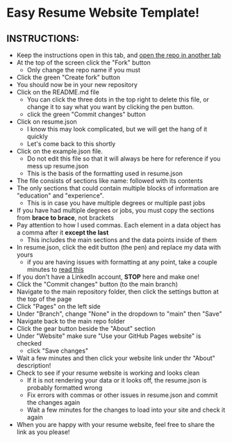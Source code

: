 # Easy Resume Website Template!
## INSTRUCTIONS:
- Keep the instructions open in this tab, and [open the repo in another tab](https://github.com/sladeberryman/resume-template)
- At the top of the screen click the "Fork" button
   * Only change the repo name if you must
- Click the green "Create fork" button
- You should now be in your new repository
- Click on the README.md file
   * You can click the three dots in the top right to delete this file, or change it to say what you want by clicking the pen button.
   * click the green "Commit changes" button
- Click on resume.json
   * I know this may look complicated, but we will get the hang of it quickly
   * Let's come back to this shortly
- Click on the example.json file.
   * Do not edit this file so that it will always be here for reference if you mess up resume.json
   * This is the basis of the formatting used in resume.json
- The file consists of sections like name: followed with its contents
- The only sections that could contain multiple blocks of information are "education" and "experience".
   * This is in case you have multiple degrees or multiple past jobs
- If you have had multiple degrees or jobs, you must copy the sections from **brace to brace**, not brackets
- Pay attention to how I used commas. Each element in a data object has a comma after it **except the last**
   * This includes the main sections and the data points inside of them
- In resume.json, click the edit button (the pen) and replace my data with yours
   * if you are having issues with formatting at any point, take a couple minutes to [read this](https://developer.mozilla.org/en-US/docs/Learn/JavaScript/Objects/JSON)
- If you don't have a LinkedIn account, **STOP** here and make one!
- Click the "Commit changes" button (to the main branch)
- Navigate to the main repository folder, then click the settings button at the top of the page
- Click "Pages" on the left side
- Under "Branch", change "None" in the dropdown to "main" then "Save"
- Navigate back to the main repo folder
- Click the gear button beside the "About" section
- Under "Website" make sure "Use your GitHub Pages website" is checked
   * click "Save changes"
- Wait a few minutes and then click your website link under thr "About" description!
- Check to see if your resume website is working and looks clean
   * If it is not rendering your data or it looks off, the resume.json is probably formatted wrong
   * Fix errors with commas or other issues in resume.json and commit the changes again
   * Wait a few minutes for the changes to load into your site and check it again
- When you are happy with your resume website, feel free to share the link as you please!
